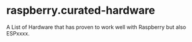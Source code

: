 # raspberry.curated-hardware
A List of Hardware that has proven to work well with Raspberry but also ESPxxxx.
